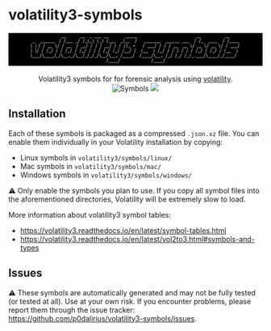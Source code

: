 # volatility3-symbols

![](./.github/banner.png)

<p align="center">
  Volatility3 symbols for for forensic analysis using <a href="https://github.com/volatility-foundation/volatility">volatility</a>.
  <br>
  <img alt="Symbols" src="https://img.shields.io/badge/symbols-637-brightgreen">
  <a href="https://twitter.com/intent/follow?screen_name=podalirius_" title="Follow"><img src="https://img.shields.io/twitter/follow/podalirius_?label=Podalirius&style=social"></a>
  <br>
</p>

## Installation

Each of these symbols is packaged as a compressed `.json.xz` file. You can enable them individually in your Volatility installation by copying:

 - Linux symbols in `volatility3/symbols/linux/`
 - Mac symbols in `volatility3/symbols/mac/`
 - Windows symbols in `volatility3/symbols/windows/`

:warning: Only enable the symbols you plan to use. If you copy all symbol files into the aforementioned directories, Volatility will be extremely slow to load.

More information about volatility3 symbol tables:
 + https://volatility3.readthedocs.io/en/latest/symbol-tables.html
 + https://volatility3.readthedocs.io/en/latest/vol2to3.html#symbols-and-types

## Issues

:warning: These symbols are automatically generated and may not be fully tested (or tested at all). Use at your own risk. If you encounter problems, please report them through the issue tracker: https://github.com/p0dalirius/volatility3-symbols/issues.
